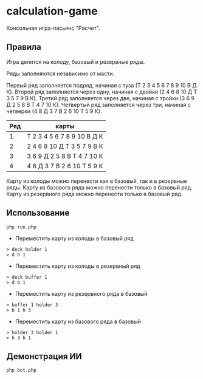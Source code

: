 # calculation-game
Консольная игра-пасьянс "Расчет".

## Правила
Игра делится на колоду, базовый и резервные ряды.

Ряды заполняются независимо от масти.

Первый ряд заполняется подряд, начиная с туза (Т 2 3 4 5 6 7 8 9 10 В Д К).
Второй ряд заполняется через одну, начиная с двойки (2 4 6 8 10 Д Т 3 5 7 9 В К).
Третий ряд заполняется через две, начиная с тройки (3 6 9 Д 2 5 8 В Т 4 7 10 К).
Четвертый ряд заполняется через три, начиная с четверки (4 8 Д 3 7 В 2 6 10 Т 5 9 К).

| Ряд | карты                      |
| --- | ---------------------------|
|  1  | Т 2 3 4 5 6 7 8 9 10 В Д К |
|  2  | 2 4 6 8 10 Д Т 3 5 7 9 В К |
|  3  | 3 6 9 Д 2 5 8 В Т 4 7 10 К |
|  4  | 4 8 Д 3 7 В 2 6 10 Т 5 9 К |

Карту из колоды можно перенести как в базовый, так и в резервные ряды.
Карту из базового ряда можно перенести только в базовый ряд.
Карту из резервного ряда можно перенести только в базовый ряд.

## Использование

```
php run.php
```

* Переместить карту из колоды в базовый ряд
```
> deck holder 1
> d h 1
```
* Переместить карту из колоды в резервный ряд
```
> deck buffer 1
> d b 1
```
* Переместить карту из резервного ряда в базовый
```
> buffer 1 holder 3
> b 1 h 3
```
* Переместить карту из базового ряда в базовый
```
> holder 3 holder 1
> h 3 h 1
```

## Демонстрация ИИ

```
php bot.php
```

